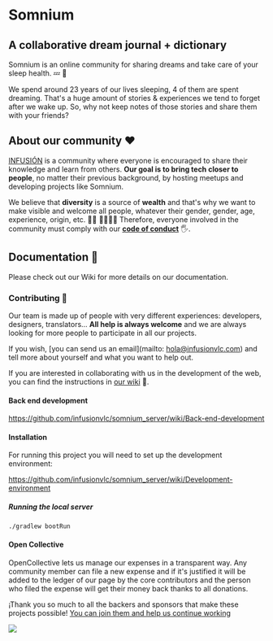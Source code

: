 # Somnium

## A collaborative dream journal + dictionary

Somnium is an online community for sharing dreams and take care of your sleep health. 💤 💜

We spend around 23 years of our lives sleeping, 4 of them are spent dreaming. That's a huge amount of stories & experiences we tend to forget after we wake up. So, why not keep notes of those stories and share them with your friends?

## About our community ❤️

[INFUSIÓN](http://www.infusionvlc.com) is a community where everyone is encouraged to share their knowledge and learn from others. **Our goal is to bring tech closer to people**, no matter their previous background, by hosting meetups and developing projects like Somnium.

We believe that **diversity** is a source of **wealth** and that's why we want to make visible and welcome all people, whatever their gender, gender, age, experience, origin, etc. 👱🧔 🏽👨🌾👵 Therefore, everyone involved in the community must comply with our **[code of conduct](http://www.infusionvlc.com/rules)** 🖐️.

## Documentation 📖

Please check out our Wiki for more details on our documentation.

### Contributing 🤝

Our team is made up of people with very different experiences: developers, designers, translators... **All help is always welcome** and we are always looking for more people to participate in all our projects.

If you wish, [you can send us an email](mailto: hola@infusionvlc.com) and tell more about yourself and what you want to help out.

If you are interested in collaborating with us in the development of the web, you can find the instructions in [our wiki](https://github.com/infusionvlc/infusion/wiki) 📓.

#### Back end development

https://github.com/infusionvlc/somnium_server/wiki/Back-end-development


#### Installation

For running this project you will need to set up the development environment:

https://github.com/infusionvlc/somnium_server/wiki/Development-environment


##### Running the local server

```
./gradlew bootRun
```

#### Open Collective

OpenCollective lets us manage our expenses in a transparent way. Any community member can file a new expense and if it's justified it will be added to the ledger of our page by the core contributors and the person who filed the expense will get their money back thanks to all donations.

¡Thank you so much to all the backers and sponsors that make these projects possible! [You can join them and help us continue working](https://opencollective.com/infusionvlc)

<a href="https://opencollective.com/infusionvlc#backers" target="_blank"><img src="https://opencollective.com/infusionvlc/backers.svg?width=890"></a>
